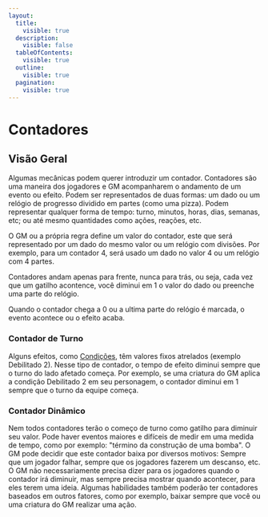 ```yaml
---
layout:
  title:
    visible: true
  description:
    visible: false
  tableOfContents:
    visible: true
  outline:
    visible: true
  pagination:
    visible: true
---
```


# Contadores

## Visão Geral

Algumas mecânicas podem querer introduzir um contador. Contadores são uma maneira dos jogadores e GM acompanharem o andamento de um evento ou efeito. Podem ser representados de duas formas: um dado ou um relógio de progresso dividido em partes (como uma pizza). Podem representar qualquer forma de tempo: turno, minutos, horas, dias, semanas, etc; ou até mesmo quantidades como ações, reações, etc.

O GM ou a própria regra define um valor do contador, este que será representado por um dado do mesmo valor ou um relógio com divisões. Por exemplo, para um contador 4, será usado um dado no valor 4 ou um relógio com 4 partes.

Contadores andam apenas para frente, nunca para trás, ou seja, cada vez que um gatilho acontence, você diminui em 1 o valor do dado ou preenche uma parte do relógio.

Quando o contador chega a 0 ou a ultima parte do relógio é marcada, o evento acontece ou o efeito acaba.

### Contador de Turno <a href="#countdown-turno" id="countdown-turno"></a>

Alguns efeitos, como [Condições](https://henriqueschorr.github.io/0_complete/1_manuscript_player/conditions.md), têm valores fixos atrelados (exemplo Debilitado 2). Nesse tipo de contador, o tempo de efeito diminui sempre que o turno do lado afetado começa. Por exemplo, se uma criatura do GM aplica a condição Debilitado 2 em seu personagem, o contador diminui em 1 sempre que o turno da equipe começa.

### Contador Dinâmico <a href="#countdown-dinamico" id="countdown-dinamico"></a>

Nem todos contadores terão o começo de turno como gatilho para diminuir seu valor. Pode haver eventos maiores e difíceis de medir em uma medida de tempo, como por exemplo: "término da construção de uma bomba". O GM pode decidir que este contador baixa por diversos motivos: Sempre que um jogador falhar, sempre que os jogadores fazerem um descanso, etc. O GM não necessariamente precisa dizer para os jogadores quando o contador irá diminuir, mas sempre precisa mostrar quando acontecer, para eles terem uma ideia. Algumas habilidades também poderão ter contadores baseados em outros fatores, como por exemplo, baixar sempre que você ou uma criatura do GM realizar uma ação.
